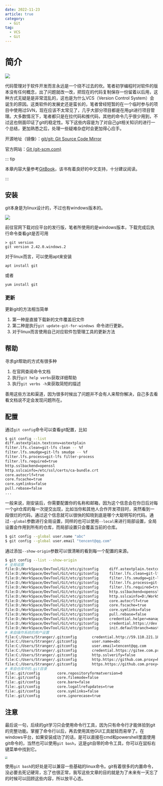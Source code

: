```yaml
---
date: 2022-11-23
article: true
category:
  - Git
tag:
  - VCS
  - Git
---
```


# 简介

![](https://gitforwindows.org/img/git_logo.png)

代码管理对于软件开发而言永远是一个绕不过去的坎。笔者初学编程时对软件的版本没有任何概念，出了问题就改一改，把现在的代码复制保存一份留着以后用，这种方式无疑是是非常混乱的，这也是为什么VCS（Version Control System）会诞生的原因。这类软件的发展史还是蛮长的，笔者曾经短暂的在一个临时参与的项目中使用过SVN，现在应该不太常见了，几乎大部分项目都是在用git进行项目管理。大多数情况下，笔者都只是在拉代码和推代码，其他的命令几乎很少用到，不过这也侧面印证了git的稳定性。写下这些内容是为了对自己git相关知识的进行一个总结，更加熟悉之后，处理一些疑难杂症时会更加得心应手。

开源地址（镜像）：[git/git: Git Source Code Mirror](https://github.com/git/git)

官方网站：[Git (git-scm.com)](https://git-scm.com/)



::: tip

本章内容大量参考[GitBook](https://git-scm.com/book/zh/v2)，该书有着良好的中文支持，十分建议阅读。

:::



## 安装

git本身是为linux设计的，不过也有windows版本的。

![](https://public-1308755698.cos.ap-chongqing.myqcloud.com//img/202309021510253.png)

前往官网下载对应平台的发行版，笔者所使用的是windows版本，下载完成后执行命令查看git是否可用

```
> git version
git version 2.42.0.windows.2
```

对于linux而言，可以使用apt来安装

```
apt install git
```

或者

```
yum install git
```



### 更新

更新git的方法相当简单

1. 第一种是直接下载新的文件覆盖旧文件
2. 第二种是执行`git update-git-for-windows `命令进行更新。
3. 对于linux而言使用自己对应软件包管理工具的更新方法



## 帮助

寻求git帮助的方式有很多种

1. 在官网查阅命令文档
2. 执行`git help verbs`获取详细帮助
3. 执行`git verbs -h`来获取简短的描述

善用这些方法和渠道，因为很多时候出了问题并不会有人来帮你解决，自己多去看看文档说不定会发现问题所在。



## 配置

通过`git config`命令可以查看git配置，比如

```sh
$ git config --list
diff.astextplain.textconv=astextplain
filter.lfs.clean=git-lfs clean -- %f
filter.lfs.smudge=git-lfs smudge -- %f
filter.lfs.process=git-lfs filter-process
filter.lfs.required=true
http.sslbackend=openssl
http.sslcainfo=/etc/ssl/certs/ca-bundle.crt
core.autocrlf=true
core.fscache=true
core.symlinks=false
pull.rebase=false
...
```

一般来说，刚安装后，你需要配置你的名称和邮箱，因为这个信息会在你日后对每一个git仓库的每一次提交出现，比如当你和其他人合作开发项目时，突然看到一段很烂的代码，通过这个信息就可以很快的知晓到底是哪个大聪明写的代码。通过`--global`参数进行全局设置，同样的也可以使用`--local`来进行局部设置，全局设置会作用到所有的仓库，而局部设置只会覆盖当前的仓库。

```sh
$ git config --global user.name "abc"
$ git config --global user.email "tencent@qq.com"
```

通过添加`--show-origin`参数可以很清晰的看到每一个配置的来源。

```sh
$ git config --list --show-origin
# 全局设置
file:D:/WorkSpace/DevTool/Git/etc/gitconfig     diff.astextplain.textconv=astextplain
file:D:/WorkSpace/DevTool/Git/etc/gitconfig     filter.lfs.clean=git-lfs clean -- %f
file:D:/WorkSpace/DevTool/Git/etc/gitconfig     filter.lfs.smudge=git-lfs smudge -- %f
file:D:/WorkSpace/DevTool/Git/etc/gitconfig     filter.lfs.process=git-lfs filter-process
file:D:/WorkSpace/DevTool/Git/etc/gitconfig     filter.lfs.required=true
file:D:/WorkSpace/DevTool/Git/etc/gitconfig     http.sslbackend=openssl
file:D:/WorkSpace/DevTool/Git/etc/gitconfig     http.sslcainfo=D:/WorkSpace/DevTool/Git/mingw64/etc/ssl/certs/ca-bundle.crt
file:D:/WorkSpace/DevTool/Git/etc/gitconfig     core.autocrlf=true
file:D:/WorkSpace/DevTool/Git/etc/gitconfig     core.fscache=true
file:D:/WorkSpace/DevTool/Git/etc/gitconfig     core.symlinks=false
file:D:/WorkSpace/DevTool/Git/etc/gitconfig     pull.rebase=false
file:D:/WorkSpace/DevTool/Git/etc/gitconfig     credential.helper=manager
file:D:/WorkSpace/DevTool/Git/etc/gitconfig     credential.https://dev.azure.com.usehttppath=true
file:D:/WorkSpace/DevTool/Git/etc/gitconfig     init.defaultbranch=master
# 来自操作系统的用户设置
file:C:/Users/Stranger/.gitconfig       credential.http://59.110.221.188.provider=generic
file:C:/Users/Stranger/.gitconfig       user.name=abc
file:C:/Users/Stranger/.gitconfig       user.email=tencent@qq.com
file:C:/Users/Stranger/.gitconfig       credential.https://gitee.com.provider=generic
file:C:/Users/Stranger/.gitconfig       http.sslverify=false
file:C:/Users/Stranger/.gitconfig       http.https://github.com.proxy=http://127.0.0.1:7890
file:C:/Users/Stranger/.gitconfig       https.https://github.com.proxy=http://127.0.0.1:7890
# 来自仓库中的.git目录
file:.git/config        core.repositoryformatversion=0
file:.git/config        core.filemode=false
file:.git/config        core.bare=false
file:.git/config        core.logallrefupdates=true
file:.git/config        core.symlinks=false
file:.git/config        core.ignorecase=true
```



## 注意

最后说一句，后续的git学习只会使用命令行工具，因为只有命令行才能体验到git的完整功能。掌握了命令行以后，再去使用其他GUI工具就轻而易举了。在windows平台，如果安装成功了的话，是可以直接在cmd和powershell里面使用git命令的，当然也可以使用`git bash`，这是git自带的命令工具，你可以在鼠标右键菜单中找到它。

<img src="https://public-1308755698.cos.ap-chongqing.myqcloud.com//img/202309040931066.png" style="zoom:50%;" />

使用`git bash`的好处是可以兼容一些基础的linux命令。git有着很多的内置命令，没必要去死记硬背，忘了也很正常，我写这些文章的目的就是为了未来有一天忘了的时候可以回顾这些内容，所以放平心态。
